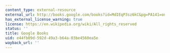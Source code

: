 ```yaml
---
content_type: external-resource
external_url: http://books.google.com/books?id=MdIEqP3sz6kC&pg=PA141=onepage
has_external_license_warning: true
license: https://en.wikipedia.org/wiki/All_rights_reserved
status: ''
title: Google Books
uid: e44fb09d-592d-49a3-b64a-03be4560ea5e
wayback_url: ''
---
```

